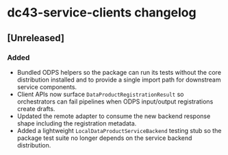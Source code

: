 # dc43-service-clients changelog

## [Unreleased]
### Added
- Bundled ODPS helpers so the package can run its tests without the core
  distribution installed and to provide a single import path for downstream
  service components.
- Client APIs now surface `DataProductRegistrationResult` so orchestrators can
  fail pipelines when ODPS input/output registrations create drafts.
- Updated the remote adapter to consume the new backend response shape including
  the registration metadata.
- Added a lightweight `LocalDataProductServiceBackend` testing stub so the
  package test suite no longer depends on the service backend distribution.

